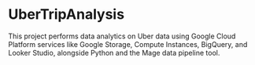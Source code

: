 # UberTripAnalysis
This project performs data analytics on Uber data using Google Cloud Platform services like Google Storage, Compute Instances, BigQuery, and Looker Studio, alongside Python and the Mage data pipeline tool. 
